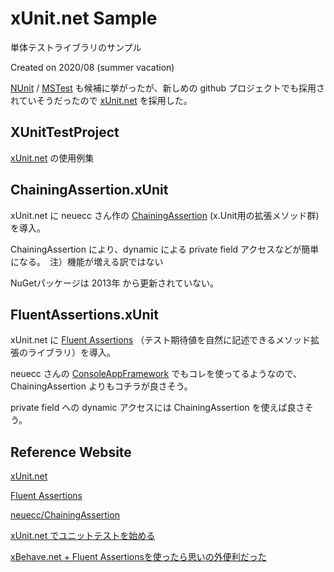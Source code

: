 # xUnit.net Sample

単体テストライブラリのサンプル

Created on 2020/08 (summer vacation)



[NUnit](https://nunit.org/) / [MSTest](https://docs.microsoft.com/en-us/dotnet/core/testing/unit-testing-with-mstest) も候補に挙がったが、新しめの github プロジェクトでも採用されていそうだったので [xUnit.net](https://xunit.net/)  を採用した。



## XUnitTestProject

[xUnit.net](https://xunit.net/) の使用例集



## ChainingAssertion.xUnit

xUnit.net に neuecc さん作の [ChainingAssertion](https://github.com/neuecc/ChainingAssertion) (x.Unit用の拡張メソッド群) を導入。

ChainingAssertion により、dynamic による private field アクセスなどが簡単になる。　注）機能が増える訳ではない

NuGetパッケージは 2013年 から更新されていない。



## FluentAssertions.xUnit

xUnit.net に [Fluent Assertions](https://fluentassertions.com/) （テスト期待値を自然に記述できるメソッド拡張のライブラリ）を導入。

neuecc さんの [ConsoleAppFramework](https://github.com/Cysharp/ConsoleAppFramework) でもコレを使ってるようなので、ChainingAssertion よりもコチラが良さそう。

private field への dynamic アクセスには ChainingAssertion を使えば良さそう。



## Reference Website

[xUnit.net](https://xunit.net/)

[Fluent Assertions](https://fluentassertions.com/)

[neuecc/ChainingAssertion](https://github.com/neuecc/ChainingAssertion)

[xUnit.net でユニットテストを始める](https://qiita.com/takutoy/items/84fa6498f0726418825d)

[xBehave.net + Fluent Assertionsを使ったら思いの外便利だった](https://qiita.com/kitamin/items/dbe713efae3066203e94)



